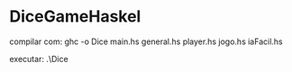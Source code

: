 # DiceGameHaskel
compilar com: ghc -o Dice main.hs general.hs player.hs jogo.hs iaFacil.hs

executar: .\Dice 

